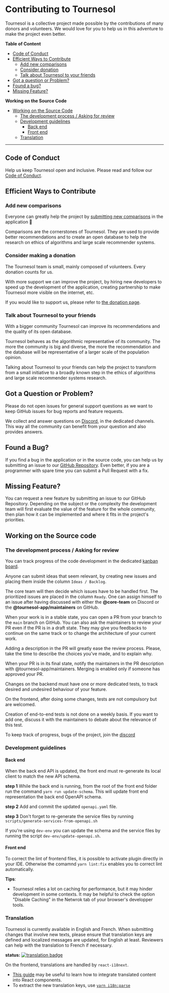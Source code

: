 # Contributing to Tournesol

Tournesol is a collective project made possible by the contributions of many
donors and volunteers. We would love for you to help us in this adventure to
make the project even better.

**Table of Content**

- [Code of Conduct](#code-of-conduct)
- [Efficient Ways to Contribute](#efficient-ways-to-contribute)
  - [Add new comparisons](#add-new-comparisons)
  - [Consider donation](#consider-donation)
  - [Talk about Tournesol to your friends](#talk-about-tournesol-to-your-friends)
- [Got a question or Problem?](#got-a-question-or-problem)
- [Found a bug?](#found-a-bug)
- [Missing Feature?](#missing-feature)

**Working on the Source Code**

- [Working on the Source Code](#working-on-the-source-code)
  - [The development process / Asking for review](#the-development-process--asking-for-review)
  - [Development guidelines](#development-guidelines)
    - [Back end](#back-end)
    - [Front end](#front-end)
  - [Translation](#translation)

---

## Code of Conduct

Help us keep Tournesol open and inclusive. Please read and follow our
[Code of Conduct](./CODE_OF_CONDUCT.md).

## Efficient Ways to Contribute

### Add new comparisons

Everyone can greatly help the project by
[submitting new comparisons][ts-compare] in the application 🌻

Comparisons are the cornerstones of Tournesol. They are used to provide
better recommendations and to create an open database to help the research
on ethics of algorithms and large scale recommender systems.

### Consider making a donation

The Tournesol team is small, mainly composed of volunteers. Every
donation counts for us.

With more support we can improve the project, by hiring new developers to
speed up the development of the application, creating partnership to make
Tournesol more visible on the internet, etc.

If you would like to support us, please refer to [the donation page][ts-donate].

### Talk about Tournesol to your friends

With a bigger community Tournesol can improve its recommendations and the
quality of its open database.

Tournesol behaves as the algorithmic representative of its community. The more
the community is big and diverse, the more the recommendation and the database
will be representative of a larger scale of the population opinion.

Talking about Tournesol to your friends can help the project to transform from
a small initiative to a broadly known step in the ethics of algorithms and
large scale recommender systems research.

## Got a Question or Problem?

Please do not open issues for general support questions as we want to keep
GitHub issues for bug reports and feature requests.

We collect and answer questions on [Discord][ts-discord-join], in the
dedicated channels. This way all the community can benefit from your question
and also provides answers.

## Found a Bug?

If you find a bug in the application or in the source code, you can help us by
submitting an issue to our [GitHub Repository][ts-github-repo]. Even better,
if you are a programmer with spare time you can submit a Pull Request with a
fix.

## Missing Feature?

You can request a new feature by submitting an issue to our GitHub Repository.
Depending on the subject or the complexity the development team will first
evaluate the value of the feature for the whole community, then plan how it
can be implemented and where it fits in the project's priorities.

## Working on the Source code

### The development process / Asking for review

You can track progress of the code development in the dedicated
[kanban board][ts-github-kanban].

Anyone can submit ideas that seem relevant, by creating new issues and
placing them inside the column `Ideas / Backlog`.

The core team will then decide which issues have to be handled first. The
prioritized issues are placed in the column `Ready`. One can assign himself to
an issue after having discussed with either the **@core-team** on Discord or the
**@tournesol-app/maintainers** on GitHub.

When your work is in a stable state, you can open a PR from your branch to the
`main` branch on GitHub. You can also ask the maintainers to review your PR
even if the PR is in a draft state. They may give you feedbacks to continue on
the same track or to change the architecture of your current work.

Adding a description in the PR will greatly ease the review process. Please,
take the time to describe the choices you've made, and to explain why.

When your PR is in its final state, notify the maintainers in the PR description
with @tournesol-app/maintainers. Merging is enabled only if someone has
approved your PR.

Changes on the backend must have one or more dedicated tests, to track desired
and undesired behaviour of your feature.

On the frontend, after doing some changes, tests are not compulsory but are
welcomed.

Creation of end-to-end tests is not done on a weekly basis. If you want to
add one, discuss it with the maintainers to debate about the relevance of
this test.

To keep track of progress, bugs of the project, join the
[discord][ts-discord-join]

### Development guidelines

#### Back end

When the back end API is updated, the front end must re-generate its local
client to match the new API schema.

**step 1** While the back end is running, from the root of the front end
folder run the command `yarn run update-schema`. This will update front
end representation the back end OpenAPI schema.

**step 2** Add and commit the updated `openapi.yaml` file.

**step 3** Don't forget to re-generate the service files by running
`scripts/generate-services-from-openapi.sh`

If you're using `dev-env` you can update the schema and the service files by running the script
`dev-env/update-openapi.sh`.

#### Front end

To correct the lint of frontend files, it is possible to activate plugin
directly in your IDE. Otherwise the comamnd `yarn lint:fix` enables you to correct lint
automatically.

**Tips**:
- Tournesol relies a lot on caching for performance, but it may hinder development in some
contexts. It may be helpful to check the option "Disable Caching" in the Netwrok tab of your
browser's developper tools.

### Translation

Tournesol is currently available in English and French. When submitting
changes that involve new texts, please ensure that translation keys
are defined and localized messages are updated, for English at least.
Reviewers can help with the translation to French if necessary.

**status:**
[![translation badge](https://inlang.com/badge?url=github.com/tournesol-app/tournesol)](https://inlang.com/editor/github.com/tournesol-app/tournesol?ref=badge)

On the frontend, translations are handled by `react-i18next`.

- [This guide](https://react.i18next.com/guides/quick-start#translate-your-content)
  may be useful to learn how to integrate translated content into React components.
- To extract the new translation keys, use [`yarn i18n:parse`](./frontend/README.md#yarn-i18nparse)

[ts-donate]: https://tournesol.app/about/donate
[ts-compare]: https://tournesol.app/comparison
[ts-github-repo]: https://github.com/tournesol-app/tournesol
[ts-github-kanban]: https://github.com/tournesol-app/tournesol/projects/9
[ts-discord-join]: https://discord.gg/WvcSG55Bf3
